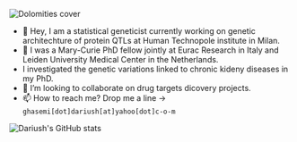 ![Dolomities cover](https://github.com/DariushG3/DariushG3/blob/main/Dolomitte_March_2023.JPG) 
- 👋 Hey, I am a statistical geneticist currently working on genetic architechture of protein QTLs at Human Technopole institute in Milan.
- 👀 I was a Mary-Curie PhD fellow jointly at Eurac Research in Italy and Leiden University Medical Center in the Netherlands. 
- I investigated the genetic variations linked to chronic kideny diseases in my PhD. 
- 💞️ I’m looking to collaborate on drug targets dicovery projects.
- 📫 How to reach me? Drop me a line -> `ghasemi[dot]dariush[at]yahoo[dot]c-o-m`
       
<!---
DariushG3/DariushG3 is a ✨ special ✨ repository because its `README.md` (this file) appears on your GitHub profile.
You can click the Preview link to take a look at your changes.
--->
![Dariush's GitHub stats](https://github-readme-stats.vercel.app/api?username=dariushghasemi&theme=vue-dark&show_icons=true) 
